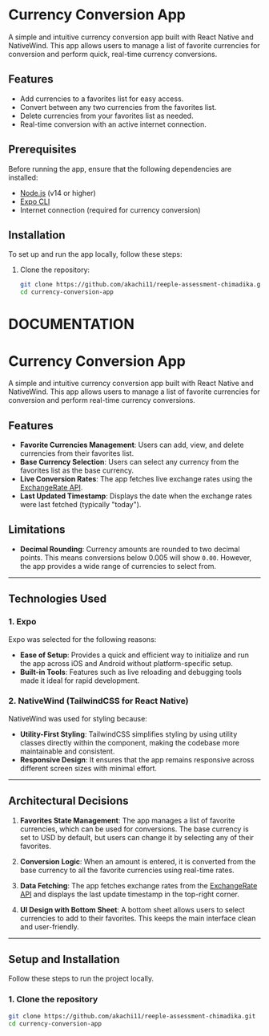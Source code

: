 # Currency Conversion App

A simple and intuitive currency conversion app built with React Native and NativeWind. This app allows users to manage a list of favorite currencies for conversion and perform quick, real-time currency conversions.

## Features

- Add currencies to a favorites list for easy access.
- Convert between any two currencies from the favorites list.
- Delete currencies from your favorites list as needed.
- Real-time conversion with an active internet connection.

## Prerequisites

Before running the app, ensure that the following dependencies are installed:

- [Node.js](https://nodejs.org/) (v14 or higher)
- [Expo CLI](https://docs.expo.dev/get-started/installation/)
- Internet connection (required for currency conversion)

## Installation

To set up and run the app locally, follow these steps:

1. Clone the repository:

   ```bash
   git clone https://github.com/akachi11/reeple-assessment-chimadika.git
   cd currency-conversion-app


# DOCUMENTATION

# Currency Conversion App

A simple and intuitive currency conversion app built with React Native and NativeWind. This app allows users to manage a list of favorite currencies for conversion and perform real-time currency conversions.

## Features

- **Favorite Currencies Management**: Users can add, view, and delete currencies from their favorites list.
- **Base Currency Selection**: Users can select any currency from the favorites list as the base currency.
- **Live Conversion Rates**: The app fetches live exchange rates using the [ExchangeRate API](https://www.exchangerate-api.com/).
- **Last Updated Timestamp**: Displays the date when the exchange rates were last fetched (typically "today").

## Limitations

- **Decimal Rounding**: Currency amounts are rounded to two decimal points. This means conversions below 0.005 will show `0.00`. However, the app provides a wide range of currencies to select from.

---

## Technologies Used

### 1. **Expo**
Expo was selected for the following reasons:
- **Ease of Setup**: Provides a quick and efficient way to initialize and run the app across iOS and Android without platform-specific setup.
- **Built-in Tools**: Features such as live reloading and debugging tools made it ideal for rapid development.

### 2. **NativeWind (TailwindCSS for React Native)**
NativeWind was used for styling because:
- **Utility-First Styling**: TailwindCSS simplifies styling by using utility classes directly within the component, making the codebase more maintainable and consistent.
- **Responsive Design**: It ensures that the app remains responsive across different screen sizes with minimal effort.

---

## Architectural Decisions

1. **Favorites State Management**: The app manages a list of favorite currencies, which can be used for conversions. The base currency is set to USD by default, but users can change it by selecting any of their favorites.
   
2. **Conversion Logic**: When an amount is entered, it is converted from the base currency to all the favorite currencies using real-time rates.
   
3. **Data Fetching**: The app fetches exchange rates from the [ExchangeRate API](https://www.exchangerate-api.com/) and displays the last update timestamp in the top-right corner.
   
4. **UI Design with Bottom Sheet**: A bottom sheet allows users to select currencies to add to their favorites. This keeps the main interface clean and user-friendly.

---

## Setup and Installation

Follow these steps to run the project locally.

### 1. Clone the repository

```bash
git clone https://github.com/akachi11/reeple-assessment-chimadika.git
cd currency-conversion-app

